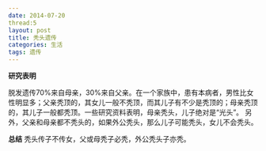 ```yaml
---
date: 2014-07-20
thread:5
layout: post
title: 秃头遗传
categories: 生活
tags: 遗传
---
```


**研究表明**

脱发遗传70%来自母亲，30%来自父亲。在一个家族中，患有本病者，男性比女性明显多；父亲秃顶的，其女儿一般不秃顶，而其儿子有不少是秃顶的；母亲秃顶的，其儿子一般都秃顶。一些研究资料表明，母亲秃头，儿子绝对是“光头”。
另外，父亲和母亲都不秃头的，如果外公秃头，那么儿子可能秃头，女儿不会秃头。
    
**总结**
秃头传子不传女，父或母秃子必秃，外公秃头子亦秃。


